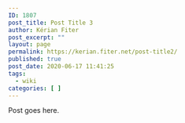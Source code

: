```yaml
---
ID: 1807
post_title: Post Title 3
author: Kérian Fiter
post_excerpt: ""
layout: page
permalink: https://kerian.fiter.net/post-title2/
published: true
post_date: 2020-06-17 11:41:25
tags:
  - wiki
categories: [ ]
---
```

Post goes here.